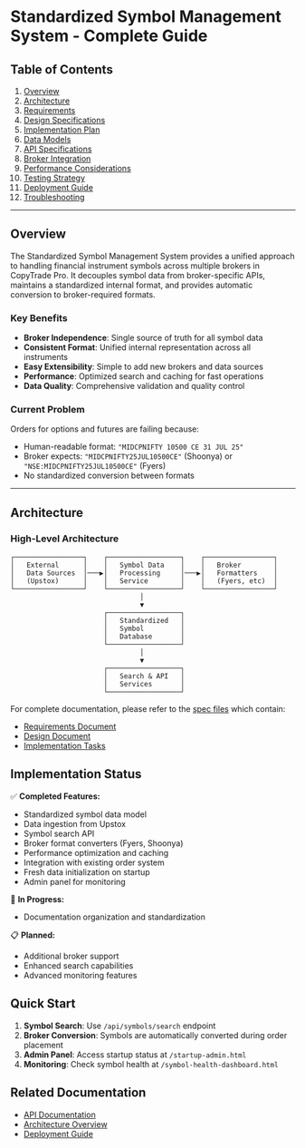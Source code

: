 # Standardized Symbol Management System - Complete Guide

## Table of Contents
1. [Overview](#overview)
2. [Architecture](#architecture)
3. [Requirements](#requirements)
4. [Design Specifications](#design-specifications)
5. [Implementation Plan](#implementation-plan)
6. [Data Models](#data-models)
7. [API Specifications](#api-specifications)
8. [Broker Integration](#broker-integration)
9. [Performance Considerations](#performance-considerations)
10. [Testing Strategy](#testing-strategy)
11. [Deployment Guide](#deployment-guide)
12. [Troubleshooting](#troubleshooting)

---

## Overview

The Standardized Symbol Management System provides a unified approach to handling financial instrument symbols across multiple brokers in CopyTrade Pro. It decouples symbol data from broker-specific APIs, maintains a standardized internal format, and provides automatic conversion to broker-required formats.

### Key Benefits
- **Broker Independence**: Single source of truth for all symbol data
- **Consistent Format**: Unified internal representation across all instruments
- **Easy Extensibility**: Simple to add new brokers and data sources
- **Performance**: Optimized search and caching for fast operations
- **Data Quality**: Comprehensive validation and quality control

### Current Problem
Orders for options and futures are failing because:
- Human-readable format: `"MIDCPNIFTY 10500 CE 31 JUL 25"`
- Broker expects: `"MIDCPNIFTY25JUL10500CE"` (Shoonya) or `"NSE:MIDCPNIFTY25JUL10500CE"` (Fyers)
- No standardized conversion between formats

---

## Architecture

### High-Level Architecture
```
┌─────────────────┐    ┌──────────────────┐    ┌─────────────────┐
│   External      │    │   Symbol Data    │    │   Broker        │
│   Data Sources  │───▶│   Processing     │───▶│   Formatters    │
│   (Upstox)      │    │   Service        │    │   (Fyers, etc)  │
└─────────────────┘    └──────────────────┘    └─────────────────┘
                                │
                                ▼
                       ┌──────────────────┐
                       │   Standardized   │
                       │   Symbol         │
                       │   Database       │
                       └──────────────────┘
                                │
                                ▼
                       ┌──────────────────┐
                       │   Search & API   │
                       │   Services       │
                       └──────────────────┘
```

For complete documentation, please refer to the [spec files](./.kiro/specs/standardized-symbol-management/) which contain:

- [Requirements Document](./.kiro/specs/standardized-symbol-management/requirements.md)
- [Design Document](./.kiro/specs/standardized-symbol-management/design.md)
- [Implementation Tasks](./.kiro/specs/standardized-symbol-management/tasks.md)

## Implementation Status

✅ **Completed Features:**
- Standardized symbol data model
- Data ingestion from Upstox
- Symbol search API
- Broker format converters (Fyers, Shoonya)
- Performance optimization and caching
- Integration with existing order system
- Fresh data initialization on startup
- Admin panel for monitoring

🚧 **In Progress:**
- Documentation organization and standardization

📋 **Planned:**
- Additional broker support
- Enhanced search capabilities
- Advanced monitoring features

## Quick Start

1. **Symbol Search**: Use `/api/symbols/search` endpoint
2. **Broker Conversion**: Symbols are automatically converted during order placement
3. **Admin Panel**: Access startup status at `/startup-admin.html`
4. **Monitoring**: Check symbol health at `/symbol-health-dashboard.html`

## Related Documentation

- [API Documentation](../api/symbol-search-api.md)
- [Architecture Overview](../architecture/system-overview.md)
- [Deployment Guide](../deployment/production-deployment.md)